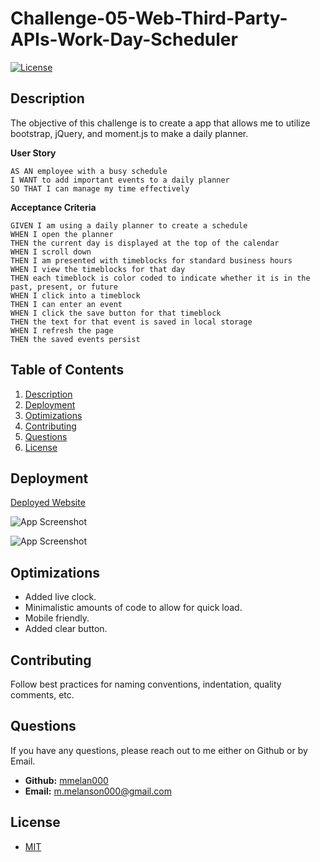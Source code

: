# Challenge-05-Web-Third-Party-APIs-Work-Day-Scheduler
[![License](https://img.shields.io/badge/License-MIT-yellow.svg)](https://opensource.org/licenses/MIT)   

## Description  

The objective of this challenge is to create a app that allows me to utilize bootstrap, jQuery, and moment.js to make a daily planner.

**User Story**
```
AS AN employee with a busy schedule
I WANT to add important events to a daily planner
SO THAT I can manage my time effectively
```

**Acceptance Criteria**
```
GIVEN I am using a daily planner to create a schedule
WHEN I open the planner
THEN the current day is displayed at the top of the calendar
WHEN I scroll down
THEN I am presented with timeblocks for standard business hours
WHEN I view the timeblocks for that day
THEN each timeblock is color coded to indicate whether it is in the past, present, or future
WHEN I click into a timeblock
THEN I can enter an event
WHEN I click the save button for that timeblock
THEN the text for that event is saved in local storage
WHEN I refresh the page
THEN the saved events persist
```

## Table of Contents  
1. [Description](#description)
2. [Deployment](#deployment)
3. [Optimizations](#optimizations)
4. [Contributing](#contributing)  
5. [Questions](#questions)  
6. [License](#license)

## Deployment

[Deployed Website](https://mmelan000.github.io/Work-Day-Scheduler/)

![App Screenshot](./assets/images/app1ss.jpg)

![App Screenshot](./assets/images/app2ss.jpg)

## Optimizations

- Added live clock.
- Minimalistic amounts of code to allow for quick load.
- Mobile friendly.
- Added clear button.

## Contributing  

Follow best practices for naming conventions, indentation, quality comments, etc.  

## Questions  

If you have any questions, please reach out to me either on Github or by Email.
  - **Github:** [mmelan000](https://github.com/mmelan000)
  - **Email:** [m.melanson000@gmail.com](mailto:m.melanson000@gmail.com)

## License  

- [MIT](https://opensource.org/licenses/MIT)